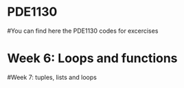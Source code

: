 # PDE1130
#You can find here the PDE1130 codes for excercises
# Week 6: Loops and functions
#Week 7: tuples, lists and loops
